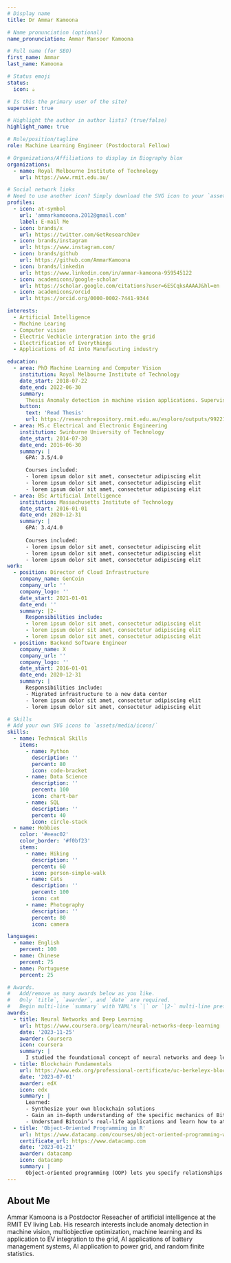 ```yaml
---
# Display name
title: Dr Ammar Kamoona

# Name pronunciation (optional)
name_pronunciation: Ammar Mansoor Kamoona

# Full name (for SEO)
first_name: Ammar
last_name: Kamoona

# Status emoji
status:
  icon: ☕️

# Is this the primary user of the site?
superuser: true

# Highlight the author in author lists? (true/false)
highlight_name: true

# Role/position/tagline
role: Machine Learning Engineer (Postdoctoral Fellow)

# Organizations/Affiliations to display in Biography blox
organizations:
  - name: Royal Melbourne Institute of Technology
    url: https://www.rmit.edu.au/

# Social network links
# Need to use another icon? Simply download the SVG icon to your `assets/media/icons/` folder.
profiles:
  - icon: at-symbol
    url: 'ammarkamooona.2012@gmail.com'
    label: E-mail Me
  - icon: brands/x
    url: https://twitter.com/GetResearchDev
  - icon: brands/instagram
    url: https://www.instagram.com/
  - icon: brands/github
    url: https://github.com/AmmarKamoona
  - icon: brands/linkedin
    url: https://www.linkedin.com/in/ammar-kamoona-959545122
  - icon: academicons/google-scholar
    url: https://scholar.google.com/citations?user=6ESCqksAAAAJ&hl=en
  - icon: academicons/orcid
    url: https://orcid.org/0000-0002-7441-9344

interests:
  - Artificial Intelligence
  - Machine Learing
  - Computer vision
  - Electric Vechicle intergration into the grid
  - Electrification of Everythings 
  - Applications of AI into Manufacuting industry

education:
  - area: PhD Machine Learning and Computer Vision
    institution: Royal Melbourne Institute of Technology
    date_start: 2018-07-22
    date_end: 2022-06-30
    summary: 
      Thesis Anomaly detection in machine vision applications. Supervised by [Prof Reza Hosenizhad](https://www.rmit.edu.au/contact/staff-contacts/academic-staff/h/hoseinnezhad-professor-reza). Presented papers at 2 IEEE conferences with the contributions being published in 2 Q1 journals.
    button:
      text: 'Read Thesis'
      url: https://researchrepository.rmit.edu.au/esploro/outputs/9922125956901341'
  - area: MS.c Electrical and Electronic Engineering
    institution: Swinburne University of Technology
    date_start: 2014-07-30
    date_end: 2016-06-30
    summary: |
      GPA: 3.5/4.0

      Courses included:
      - lorem ipsum dolor sit amet, consectetur adipiscing elit
      - lorem ipsum dolor sit amet, consectetur adipiscing elit
      - lorem ipsum dolor sit amet, consectetur adipiscing elit
  - area: BSc Artificial Intelligence
    institution: Massachusetts Institute of Technology
    date_start: 2016-01-01
    date_end: 2020-12-31
    summary: |
      GPA: 3.4/4.0
      
      Courses included:
      - lorem ipsum dolor sit amet, consectetur adipiscing elit
      - lorem ipsum dolor sit amet, consectetur adipiscing elit
      - lorem ipsum dolor sit amet, consectetur adipiscing elit
work:
  - position: Director of Cloud Infrastructure
    company_name: GenCoin
    company_url: ''
    company_logo: ''
    date_start: 2021-01-01
    date_end: ''
    summary: |2-
      Responsibilities include:
      - lorem ipsum dolor sit amet, consectetur adipiscing elit
      - lorem ipsum dolor sit amet, consectetur adipiscing elit
      - lorem ipsum dolor sit amet, consectetur adipiscing elit
  - position: Backend Software Engineer
    company_name: X
    company_url: ''
    company_logo: ''
    date_start: 2016-01-01
    date_end: 2020-12-31
    summary: |
      Responsibilities include:
      - Migrated infrastructure to a new data center
      - lorem ipsum dolor sit amet, consectetur adipiscing elit
      - lorem ipsum dolor sit amet, consectetur adipiscing elit

# Skills
# Add your own SVG icons to `assets/media/icons/`
skills:
  - name: Technical Skills
    items:
      - name: Python
        description: ''
        percent: 80
        icon: code-bracket
      - name: Data Science
        description: ''
        percent: 100
        icon: chart-bar
      - name: SQL
        description: ''
        percent: 40
        icon: circle-stack
  - name: Hobbies
    color: '#eeac02'
    color_border: '#f0bf23'
    items:
      - name: Hiking
        description: ''
        percent: 60
        icon: person-simple-walk
      - name: Cats
        description: ''
        percent: 100
        icon: cat
      - name: Photography
        description: ''
        percent: 80
        icon: camera

languages:
  - name: English
    percent: 100
  - name: Chinese
    percent: 75
  - name: Portuguese
    percent: 25

# Awards.
#   Add/remove as many awards below as you like.
#   Only `title`, `awarder`, and `date` are required.
#   Begin multi-line `summary` with YAML's `|` or `|2-` multi-line prefix and indent 2 spaces below.
awards:
  - title: Neural Networks and Deep Learning
    url: https://www.coursera.org/learn/neural-networks-deep-learning
    date: '2023-11-25'
    awarder: Coursera
    icon: coursera
    summary: |
      I studied the foundational concept of neural networks and deep learning. By the end, I was familiar with the significant technological trends driving the rise of deep learning; build, train, and apply fully connected deep neural networks; implement efficient (vectorized) neural networks; identify key parameters in a neural network’s architecture; and apply deep learning to your own applications.
  - title: Blockchain Fundamentals
    url: https://www.edx.org/professional-certificate/uc-berkeleyx-blockchain-fundamentals
    date: '2023-07-01'
    awarder: edX
    icon: edx
    summary: |
      Learned:
      - Synthesize your own blockchain solutions
      - Gain an in-depth understanding of the specific mechanics of Bitcoin
      - Understand Bitcoin’s real-life applications and learn how to attack and destroy Bitcoin, Ethereum, smart contracts and Dapps, and alternatives to Bitcoin’s Proof-of-Work consensus algorithm
  - title: 'Object-Oriented Programming in R'
    url: https://www.datacamp.com/courses/object-oriented-programming-with-s3-and-r6-in-r
    certificate_url: https://www.datacamp.com
    date: '2023-01-21'
    awarder: datacamp
    icon: datacamp
    summary: |
      Object-oriented programming (OOP) lets you specify relationships between functions and the objects that they can act on, helping you manage complexity in your code. This is an intermediate level course, providing an introduction to OOP, using the S3 and R6 systems. S3 is a great day-to-day R programming tool that simplifies some of the functions that you write. R6 is especially useful for industry-specific analyses, working with web APIs, and building GUIs.
---
```


## About Me

Ammar Kamoona is a Postdoctor Reseacher of artificial intelligence at the RMIT EV living Lab. His research interests include anomaly detection in machine vision, multiobjective optimization, machine learning and its application to EV integration to the grid, AI applications of battery management systems, AI application to power grid, and random finite statistics.